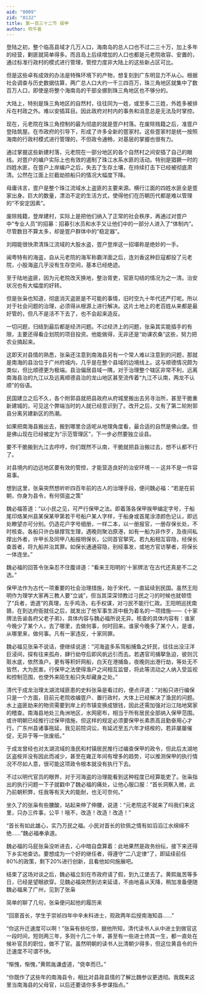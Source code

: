 ```yaml
---
aid: "0009"
zid: "0132"
title: 第一百三十二节 保甲
author: 吹牛者
---
```


登陆之初，整个临高县域才几万人口，海南岛的总人口也不过二三十万，加上多年的经营，剿匪就简单得多。而且岛上后续增加的人口也都是元老院收容、安置的，通过标准行政村的模式进行管理，管控力度非大陆上的这些新占区可比。

但是这些卓有成效的办法是特殊环境下的产物，想复刻到广东明显力不从心。根据社会调查与历史数据估算，两广总人口大约一千三四百万，珠三角地区就集中了数百万人口，即使是将整个海南岛的干部全挪到珠三角地区也不够分的。

大陆上，特别是珠三角地区的自然村，往往同为一姓，或至多二三姓，外姓多被排斥在村政之外。难以安插耳目。因此政府对村内的事务和消息总是无法及时掌控。

现在，元老院在珠三角控制的最为彻底的就是疍户村落。在废除贱籍之后，准疍户登陆筑屋。在市政府的引导下，形成了许多全新的疍家村。这些疍家村是统一按照海南的行政村模式进行管理的，不但政令通畅，对基层的掌握也很有力。

通过掌握这些新建村落，元老院在一部分地区的各个自然村之间安插了自己的眼线。对疍户的编户实际上也有效的遏制了珠江水系水匪的活动。特别是猖獗一时的四姓水匪，在疍户上岸编户之后，失去了生存土壤，在持续打击下已经被彻底肃清。公然在江面上拦截劫掠船只的情况大幅度下降。

母庸讳言，疍户是整个珠江流域水上盗匪的主要来源。横行江面的四姓水匪全是疍家出身。巨大的数量，漂泊不定的生活方式，使得他们在历朝历代都是难以管理的“不安定因素”。

废除贱籍，登岸建村，实际上是把他们纳入了正常的社会秩序，再通过对疍户中“专业人员”的招募：招募引水员和水手又让他们中的一部分人进入了“体制内”。尽管数目不算太多，却是疍户群体中的“稳定器”。

刘翔能很快肃清珠江流域的大股水盗，疍户登岸这一招堪称是绝妙的一手。

闽粤特有的海盗，自从元老院的海军称霸洋面之后，连刘香这种巨寇都投了元老院，小股海盗几乎没有生存空间，基本已经绝迹。

至于陆地盗匪，因为元老院改天换地，整治胥吏，官匪勾结的情况为之一清。治安状况也有大幅度的好转。

但是张枭也知道，彻底消灭盗匪是不可能的事情，旧时空九十年代还严打呢。所以对于社会问题的治理，必须得从根源上进行解决。这片土地上的老百姓从来都是最好管的，但凡不是活不下去了，也不会起来造反。

一切问题，归结到最后都是经济问题。不过经济上的问题，张枭其实能插手的有限，主要还得看企划院的项目投资。他能做得，无非还是“劝课农桑”这些，努力把农业搞起来。

这即天对县情的熟悉，张枭还注意到南海县另有一个常人难以注意到的问题，那就是南海的县治位于广州府城内，几乎是在整个县域的边境线上。这与顺德情况颇为类似，但比顺德更为极端。县治偏居县域一隅，对于治理整个辖区非常不利，远离南海县治的九江以及远离顺德县治的龙山地区甚至流传着“九江不认南，两龙不认顺”的俗语。

民国建立之后不久，各个附郭县就把县政府从府城里搬出去另寻治所，甚至干脆重新建城的，可见这个弊端当时的人就已经意识到了。改开之后，又有了第二轮附郭县分离另建新区的热潮。

如果把南海县搬出去，搬到哪里合适呢从地理角度看，最合适的自然是佛山堡。但是佛山现在已经被定为“示范管理区”，下一步必然要独立设县。

要不干脆搬到九江去哼哼，你们既然不认南，干脆就把县治搬过去，想不认都不行了。

对县境内的边远地区要有效的管控，才能营造良好的治安环境－－这并不是一件容易事。

想到这里，张枭突然想听听四百年前的古人的治理手段，便问魏必福：“若是在前朝，你身为县令，有何弭盗之策”

魏必福答道：“以小民之见，可严行保甲之法。即着落各保甲挨甲编定字号，于船尾印烙某州县某保某甲第若干号船户某人字样，于船身或首尾涂漆颜色记认，即远处瞭望亦可分别。仍造花户字号细册，一样二本，以一册报官，一册存保长处，不时核查。各船只许白昼撑驾生理，遇晚则聚泊原港，如有一船为非作歹，及夜间私撑出外者，许甲长及同甲八船报明保长，公同首官拏究。若九船相互容隐，经保长查首者，将九船并治其罪。如保长通通容隐，别经事发，或地方官访拏者，将保长一体连坐。”

魏必福的回答令张枭忍不住腹诽道：“看来王阳明的‘十家牌法’在古代还真是不二之选。”

保甲法作为古代一项重要的社会治理措施，始于宋代，一直延续到民国。虽然王阳明作为理学大家再三教人要“立诚”，但当其深深领教过刁民之刁的时候也就顿悟了“兵者，诡道”的真理，左手鸡汤，右手权谋，对刁民不能行仁政。王阳明巡抚南赣，在到达府衙就任之后，就发出了他军事生涯中极为着名的一项措施——《十家牌法告谕各府父老子弟》，具体内容与魏必福所说无异。核查的具体内容有：谁家今晚少了某个人，去了哪里，去做何事，何时回来。谁家今晚多了某个人，是谁，从哪里来，做何事。凡有一家违反，十家同罪。

魏必福见张枭不说话，便继续说道：“河海盗多系驾船捕鱼之奸民，往往出没汪洋巨浸间，探有往来孤舟，肆行劫夺后即风帆远引而去。若遇官司捕拏急迫，彼则沉赃水底，依然渔户。更有等积奸网船，白天在港捕鱼，夜晚则出港行劫，等处无不皆然，大为民害。行保甲之法使得渔户之间相互监督，将此等流动之人纳入受监视和控制范围，也使外来陌生船只失却藏身之处。”



清代于成龙治理太湖流域匪患的史料张枭是看过的，便点评道：“对船只进行编保只是一个方面，目前元老院收编疍户、置行政村，大体上已经解决了渔民的问题。水上盗匪劫来的物资需要到岸上的市镇变换成银钱，因此还需加强对沿江陆地窝家的稽查。南海县地处三角洲地区，水网密布，相当于所有居民全部纳入保甲范围。或许明朝已经推行过保甲措施，但这样的规定必须要保甲长素质高且勤奋用心才行。广东州县诸事拖延，我见前院词讼，有延迟至五六年才结桉的，若非屡屡催促，无异于等一张废纸。”

于成龙曾经也对太湖流域的渔民和村镇居民推行过编查保甲的政令，但此后太湖地区盗桉并没有因此而减少，甚至在雍正年间有增多的趋势，可以推测保甲的执行情况不尽如人意，很可能这项政令根本就没有执行下去。

不过以明代官员的眼界，对于河海盗的治理能看到这种程度已经算能吏了。张枭指出的执行问题一下子就戳中了魏必福的痛处，让他心服口服：“首长洞察入微，此乃前朝积弊，任我等有天大的能耐，也无可奈何。”

坐久了的张枭有些腰酸，站起来伸了伸腰，说道：“元老院这不就来了吗我们来这里，只办三件事，公平！哦不，改造！改造！改造！”

“首长有如此雄心，实乃万民之福。小民对首长的钦佩之情有如滔滔江水绵绵不绝……”魏必福奉承道。

魏必福的马屁张枭没听进去，心中暗自盘算着：此地果然是政务纷纭，接下来还得下乡实地查访。要想成为一个好的继任者，得遵守“二八定律”了，即延续前任80%的政策，剩下20%进行创新，且看他如何施展吧。

结束了这场对谈之后，魏必福立刻在市政府请了假，到九江堡去了。黄熙胤苦等多日，已经是望眼欲穿。见魏必福突然到访来延请，不由地喜从天降，稍加准备便随魏必福来了广州，见到了张枭

简单的聊了几句，张枭便问起他的履历来

“回禀首长，学生于崇祯四年中辛未科进士，观政两年后授南海知县……”

“你这升迁速度可以啊！”张枭有些吃惊，据他所知，清代读书人从中进士到做官这一段时间，短则两三年，多则十几二十年，甚至有一些进士终其一生，都一直处在候补官员的职位，做不了官。虽然明朝的读书人比清朝少得多，但这位黄县令的升迁速度不可谓不快。

“惭愧，惭愧，”黄熙胤谦虚道，“侥幸而已。”

“你既作了这些年的南海县令，相比对县政县情的了解比魏参议更透彻。我既来这里当南海县的父母官，以后还要请你多多参谋指点。”

